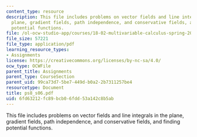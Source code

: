 ```yaml
---
content_type: resource
description: This file includes problems on vector fields and line integrals in the
  plane, gradient fields, path independence, and conservative fields, and finding
  potential functions.
file: /ol-ocw-studio-app/courses/18-02-multivariable-calculus-spring-2006/6fd63212fc89bcb06fdd53a142c8b5ab_ps8_s06.pdf
file_size: 57221
file_type: application/pdf
learning_resource_types:
- Assignments
license: https://creativecommons.org/licenses/by-nc-sa/4.0/
ocw_type: OCWFile
parent_title: Assignments
parent_type: CourseSection
parent_uid: 99ca73d7-5be7-449d-b0a2-2b7311257be4
resourcetype: Document
title: ps8_s06.pdf
uid: 6fd63212-fc89-bcb0-6fdd-53a142c8b5ab
---
```

This file includes problems on vector fields and line integrals in the plane, gradient fields, path independence, and conservative fields, and finding potential functions.